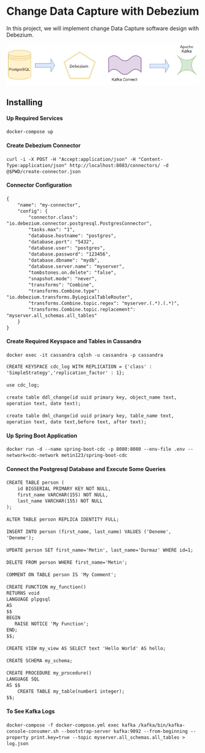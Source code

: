 # Change Data Capture with Debezium
In this project, we will implement change Data Capture software design with Debezium.

![Architecture](https://github.com/metin-durmaz/change-data-capture/blob/main/cdc-with-debezium.png)

## Installing

#### Up Required Services

```
docker-compose up
```

#### Create Debezium Connector

```
curl -i -X POST -H "Accept:application/json" -H "Content-Type:application/json" http://localhost:8083/connectors/ -d @$PWD/create-connector.json
```

#### Connector Configuration

```
{
    "name": "my-connector",
    "config": {
        "connector.class": "io.debezium.connector.postgresql.PostgresConnector",
        "tasks.max": "1",
        "database.hostname": "postgres",
        "database.port": "5432",
        "database.user": "postgres",
        "database.password": "123456",
        "database.dbname": "mydb",
        "database.server.name": "myserver",
        "tombstones.on.delete": "false",
        "snapshot.mode": "never",
        "transforms": "Combine",
        "transforms.Combine.type": "io.debezium.transforms.ByLogicalTableRouter",
        "transforms.Combine.topic.regex": "myserver.(.*).(.*)",
        "transforms.Combine.topic.replacement": "myserver.all_schemas.all_tables"
    }
}
```

#### Create Required Keyspace and Tables in Cassandra

```
docker exec -it cassandra cqlsh -u cassandra -p cassandra
```

```
CREATE KEYSPACE cdc_log WITH REPLICATION = {'class' : 'SimpleStrategy','replication_factor' : 1};

use cdc_log;

create table ddl_change(id uuid primary key, object_name text, operation text, date text);

create table dml_change(id uuid primary key, table_name text, operation text, date text,before text, after text);
```

#### Up Spring Boot Application

```
docker run -d --name spring-boot-cdc -p 8080:8080 --env-file .env --network=cdc-network metin123/spring-boot-cdc
```

#### Connect the Postgresql Database and Execute Some Queries

```
CREATE TABLE person (
	id BIGSERIAL PRIMARY KEY NOT NULL,
	first_name VARCHAR(155) NOT NULL,
	last_name VARCHAR(155) NOT NULL
);

ALTER TABLE person REPLICA IDENTITY FULL;

INSERT INTO person (first_name, last_name) VALUES ('Deneme', 'Deneme');

UPDATE person SET first_name='Metin', last_name='Durmaz' WHERE id=1;

DELETE FROM person WHERE first_name='Metin';

COMMENT ON TABLE person IS 'My Comment';

CREATE FUNCTION my_function()
RETURNS void
LANGUAGE plpgsql
AS
$$
BEGIN
   RAISE NOTICE 'My Function';
END;
$$;

CREATE VIEW my_view AS SELECT text 'Hello World' AS hello;

CREATE SCHEMA my_schema;

CREATE PROCEDURE my_procedure()
LANGUAGE SQL
AS $$
	CREATE TABLE my_table(number1 integer);
$$;
```

#### To See Kafka Logs

```
docker-compose -f docker-compose.yml exec kafka /kafka/bin/kafka-console-consumer.sh --bootstrap-server kafka:9092 --from-beginning --property print.key=true --topic myserver.all_schemas.all_tables > log.json
```
